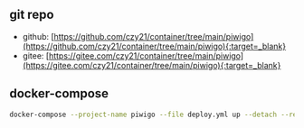 ## git repo
  - github: [https://github.com/czy21/container/tree/main/piwigo](https://github.com/czy21/container/tree/main/piwigo){:target=_blank}
  - gitee: [https://gitee.com/czy21/container/tree/main/piwigo](https://gitee.com/czy21/container/tree/main/piwigo){:target=_blank}
## docker-compose
```bash
docker-compose --project-name piwigo --file deploy.yml up --detach --remove-orphans
```
